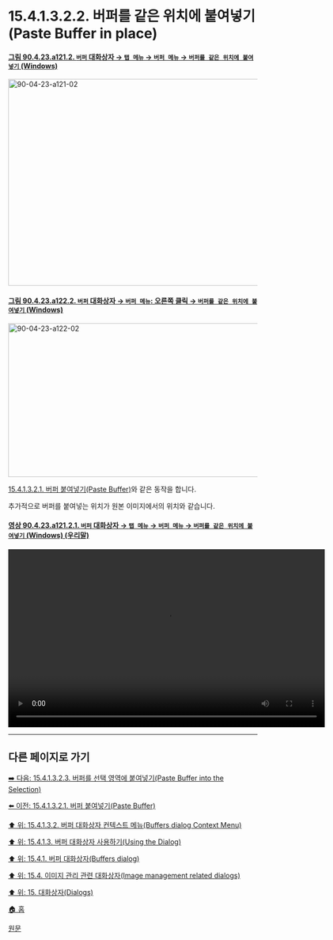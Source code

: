 # 15.4.1.3.2.2. 버퍼를 같은 위치에 붙여넣기(Paste Buffer in place)

<a id="90-04-23-a121-02"></a>

#### [그림 90.4.23.a121.2. `버퍼` 대화상자 → `탭 메뉴` → `버퍼 메뉴` → `버퍼를 같은 위치에 붙여넣기` (Windows)](./90-04-0023-buffers.md#90-04-23-a121-02)
<img width="944" height="418" alt="90-04-23-a121-02" src="https://github.com/user-attachments/assets/d2040ec0-7362-49cd-968d-6a66f24119aa" />

<a id="90-04-23-a122-02"></a>

#### [그림 90.4.23.a122.2. `버퍼` 대화상자 → `버퍼 메뉴`: 오른쪽 클릭 → `버퍼를 같은 위치에 붙여넣기` (Windows)](./90-04-0023-buffers.md#90-04-23-a122-02)
<img width="568" height="311" alt="90-04-23-a122-02" src="https://github.com/user-attachments/assets/885c4371-f76d-42fd-9fce-4d51125b8b58" />

[15.4.1.3.2.1. 버퍼 붙여넣기(Paste Buffer)](./15-04-01-03-02-01-paste_buffer.md)와 같은 동작을 합니다.

추가적으로 버퍼를 붙여넣는 위치가 원본 이미지에서의 위치와 같습니다.

<a id="90-04-23-a121-02-01"></a>

#### [영상 90.4.23.a121.2.1. `버퍼` 대화상자 → `탭 메뉴` → `버퍼 메뉴` → `버퍼를 같은 위치에 붙여넣기` (Windows) (우리말)](./90-04-0023-buffers.md#90-04-23-a121-02-01)
<video controls="controls" width="640" height="360" src="https://github.com/user-attachments/assets/4cf432a7-b4ff-43e2-88c7-d3ea3f55d2b9"></video>

***

## 다른 페이지로 가기

[➡️ 다음: 15.4.1.3.2.3. 버퍼를 선택 영역에 붙여넣기(Paste Buffer into the Selection)](./15-04-01-03-02-03-paste_buffer_into_the_selection.md)

[⬅️ 이전: 15.4.1.3.2.1. 버퍼 붙여넣기(Paste Buffer)](./15-04-01-03-02-01-paste_buffer.md)

[⬆️ 위: 15.4.1.3.2. 버퍼 대화상자 컨텍스트 메뉴(Buffers dialog Context Menu)](./15-04-01-03-02-00-buffers_dialog_context_menu.md)

[⬆️ 위: 15.4.1.3. 버퍼 대화상자 사용하기(Using the Dialog)](./15-04-01-03-00-using_the_buffers_dialog.md)

[⬆️ 위: 15.4.1. 버퍼 대화상자(Buffers dialog)](./15-04-01-00-buffers-dialog.md)

[⬆️ 위: 15.4. 이미지 관리 관련 대화상자(Image management related dialogs)](./15-04-00-image-management-related-dialogs.md)

[⬆️ 위: 15. 대화상자(Dialogs)](./15-00-dialogs.md)

[🏠 홈](./00-home.md)

[원문](https://docs.gimp.org/2.10/ko/gimp-dialogs-management.html#gimp-buffer-dialog-menu)